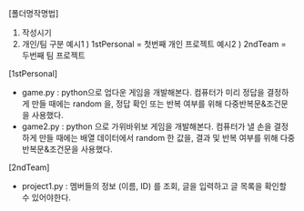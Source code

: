 [폴더명작명법]
1. 작성시기
2. 개인/팀 구분
예시1 ) 1stPersonal = 첫번째 개인 프로젝트
예시2 ) 2ndTeam = 두번째 팀 프로젝트

[1stPersonal]
- game.py : python으로 업다운 게임을 개발해본다. 컴퓨터가 미리 정답을 결정하게 만들 때에는 random 을, 정답 확인 또는 반복 여부를 위해 다중반복문&조건문을 사용했다.
- game2.py : python 으로 가위바위보 게임을 개발해본다. 컴퓨터가 낼 손을 결정하게 만들 때에는 배열 데이터에서 random 한 값을, 결과 및 반복 여부를 위해 다중반복문&조건문을 사용했다.

[2ndTeam]
- project1.py : 멤버들의 정보 (이름, ID) 를 조회, 글을 입력하고 글 목록을 확인할 수 있어야한다.
